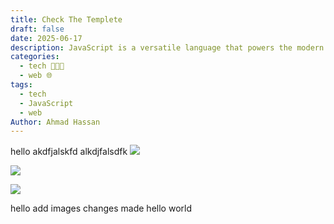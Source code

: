 ```yaml
---
title: Check The Templete
draft: false
date: 2025-06-17
description: JavaScript is a versatile language that powers the modern web. Learn about its history, design philosophy, and key features. 
categories:
  - tech 👨🏻‍💻
  - web 🌐
tags:
  - tech
  - JavaScript
  - web
Author: Ahmad Hassan
---
```



hello
akdfjalskfd
alkdjfalsdfk
![](posts/assets/img.png)

![](posts/assets/img-1.png)

![](posts/assets/img-2.png)

hello add images changes made hello world